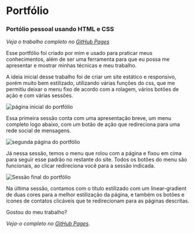 # Portfólio
### Portólio pessoal usando HTML e CSS

*Veja o trabalho completo no [GitHub Pages](https://jhenifferfarias.github.io/portfolio-jhenifferfarias/)*

Esse portfólio foi criado por mim e usado para praticar meus conhecimentos, além de ser uma ferramenta para que eu possa me apresentar e mostrar minhas técnicas e meu trabalho.


 
A ideia inicial desse trabalho foi de criar um site estático e responsivo, porém muito bem estilizado, utilizando várias funções do css, que me permitiu deixar o menu fixo de acordo com a rolagem, vários botões de ação e com várias sessões.

![página inicial do portfólio](https://lh3.googleusercontent.com/pw/AMWts8AGaIUdJy4X60K7sB7RHItewY_9EhFO41jZWkBkPGKo-7eYXvUfrCZm-W9cPNDhM3ed0HtXVqh1ZT0xemteGFDhSEzsarhogPA9qjyil4QxHCO6PPclEkOtGcQvWy49fLvbkBmikFdyp-der-KNIqY=w1340-h624-no?authuser=2)

Essa primeira sessão conta com uma apresentação breve, um menu completo logo abaixo, com um botão de ação que redireciona para uma rede social de mensagens.


![segunda página do portfólio](https://lh3.googleusercontent.com/pw/AMWts8D77H6UIGMxj_-k6pKszy4VWzqb82GYFY2aOsn9hy8NFVIf-FDUKRl8X1_v5p-JsXEND8qxZoHUf91QRdoNNzNKVy7g2XbNK3DWsDycGZkjyB1epAP30R6DEDl7P-bninXtLNFXSLgQTHtGesTbQE8=w1330-h618-no?authuser=2)

Já nessa sessão, temos o menu que rolou com a página e fixou em cima para seguir esse padrão no restante do site.
Todos os botões do menu são funcionais, ao clicar redireciona você para a sessão indicada.

![Sessão final do portfólio](https://lh3.googleusercontent.com/pw/AMWts8DFX09t58qHKqbC8Ee7PZCzs_gz5S01UXkeUwjrH4LGb-TC0c3_eddWbzCDFCStRMdXVOoehXbnTKLviegiBO2mrThnMvpVFf72TWjfGshkw0yum8v--QfCfU77y_JLC_JQB7H_gnceeYbf8dgRfCI=w1308-h622-no?authuser=2)

Na última sessão, contamos com o título estilizado com um linear-gradient de duas cores para a melhor estilização da página, e também os botões e ícones de contatos clicáveis que te redirecionam para as páginas descritas.

Gostou do meu trabalho?

*Veja-o completo no [GitHub Pages](https://jhenifferfarias.github.io/portfolio-jhenifferfarias/).*



